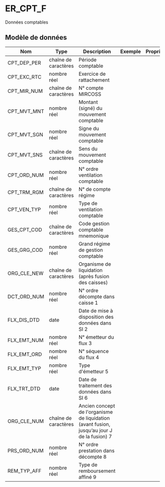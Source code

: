 # ER_CPT_F

Données comptables


## Modèle de données

|Nom|Type|Description|Exemple|Propriétés|
|-|-|-|-|-|
|CPT_DEP_PER|chaîne de caractères|Période comptable|||
|CPT_EXC_RTC|nombre réel|Exercice de rattachement|||
|CPT_MIR_NUM|chaîne de caractères|N° compte MIRCOSS|||
|CPT_MVT_MNT|nombre réel|Montant (signé) du mouvement comptable|||
|CPT_MVT_SGN|nombre réel|Signe du mouvement comptable|||
|CPT_MVT_SNS|chaîne de caractères|Sens du mouvement comptable|||
|CPT_ORD_NUM|nombre réel|N° ordre ventilation comptable|||
|CPT_TRM_RGM|chaîne de caractères|N° de compte régime|||
|CPT_VEN_TYP|nombre réel|Type de ventilation comptable|||
|GES_CPT_COD|chaîne de caractères|Code gestion comptable mnemonique|||
|GES_GRG_COD|nombre réel|Grand régime de gestion comptable|||
|ORG_CLE_NEW|chaîne de caractères|Organisme de liquidation (après fusion des caisses)|||
|DCT_ORD_NUM|nombre réel|N° ordre décompte dans caisse                      1|||
|FLX_DIS_DTD|date|Date de mise à disposition des données dans SI     2|||
|FLX_EMT_NUM|nombre réel|N° émetteur du flux                                                  3|||
|FLX_EMT_ORD|nombre réel|N° séquence du flux                                               4|||
|FLX_EMT_TYP|nombre réel|Type d'émetteur                                                      5|||
|FLX_TRT_DTD|date|Date de traitement des données dans SI                   6|||
|ORG_CLE_NUM|chaîne de caractères|Ancien concept de l'organisme de liquidation (avant fusion, jusqu’au jour J de la fusion)          7|||
|PRS_ORD_NUM|nombre réel|N° ordre prestation dans décompte                 8|||
|REM_TYP_AFF|nombre réel|Type de remboursement affiné                                 9|||
